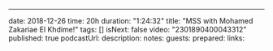 ---
date: 2018-12-26
time: 20h
duration: "1:24:32"
title: "MSS with  Mohamed Zakariae El Khdime!"
tags: []
isNext: false
video: "2301890400043312"
published: true
podcastUrl:
description: 
notes: 
guests: 
prepared: 
links: 